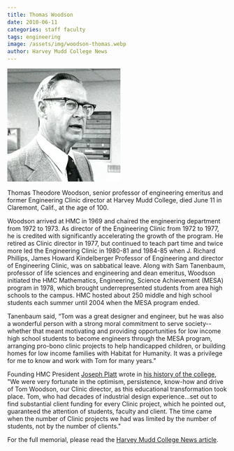 ```yaml
---
title: Thomas Woodson
date: 2010-06-11
categories: staff faculty
tags: engineering
image: /assets/img/woodson-thomas.webp
author: Harvey Mudd College News
---
```

![Thomas Theodore Woodson](/assets/img/woodson-thomas.webp)

Thomas Theodore Woodson, senior professor of engineering emeritus and former Engineering Clinic director at Harvey Mudd College, died June 11 in Claremont, Calif., at the age of 100.

Woodson arrived at HMC in 1969 and chaired the engineering department from 1972 to 1973. As director of the Engineering Clinic from 1972 to 1977, he is credited with significantly accelerating the growth of the program. He retired as Clinic director in 1977, but continued to teach part time and twice more led the Engineering Clinic in 1980-81 and 1984-85 when J. Richard Phillips, James Howard Kindelberger Professor of Engineering and director of Engineering Clinic, was on sabbatical leave. Along with Sam Tanenbaum, professor of life sciences and engineering and dean emeritus, Woodson initiated the HMC Mathematics, Engineering, Science Achievement (MESA) program in 1978, which brought underrepresented students from area high schools to the campus. HMC hosted about 250 middle and high school students each summer until 2004 when the MESA program ended.

Tanenbaum said, “Tom was a great designer and engineer, but he was also a wonderful person with a strong moral commitment to serve society--whether that meant motivating and providing opportunities for low income high school students to become engineers through the MESA program, arranging pro-bono clinic projects to help handicapped children, or building homes for low income families with Habitat for Humanity. It was a privilege for me to know and work with Tom for many years."

Founding HMC President [Joseph Platt](/2012-07-10/joseph-platt.html) wrote in [his history of the college](https://scholarship.claremont.edu/hmc_facbooks/2/), "We were very fortunate in the optimism, persistence, know-how and drive of Tom Woodson, our Clinic director, as this educational transformation took place. Tom, who had decades of industrial design experience...set out to find substantial client funding for every Clinic project, which he pointed out, guaranteed the attention of students, faculty and client. The time came when the number of Clinic projects we had was limited by the number of students, not by the number of clients."

For the full memorial, please read the [Harvey Mudd College News article](https://www.hmc.edu/non-wp-sites/old-news/woodson-professor-emeritus-dies.php).
